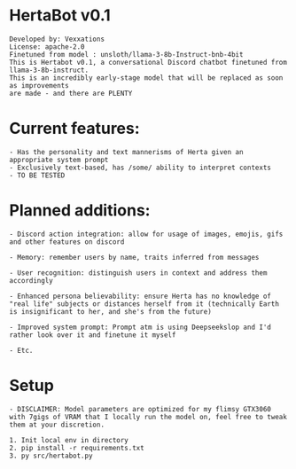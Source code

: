 # HertaBot v0.1

    Developed by: Vexxations
    License: apache-2.0
    Finetuned from model : unsloth/llama-3-8b-Instruct-bnb-4bit
    This is Hertabot v0.1, a conversational Discord chatbot finetuned from llama-3-8b-instruct. 
    This is an incredibly early-stage model that will be replaced as soon as improvements 
    are made - and there are PLENTY

# Current features:

    - Has the personality and text mannerisms of Herta given an appropriate system prompt
    - Exclusively text-based, has /some/ ability to interpret contexts
    - TO BE TESTED

# Planned additions:

    - Discord action integration: allow for usage of images, emojis, gifs and other features on discord

    - Memory: remember users by name, traits inferred from messages

    - User recognition: distinguish users in context and address them accordingly

    - Enhanced persona believability: ensure Herta has no knowledge of "real life" subjects or distances herself from it (technically Earth is insignificant to her, and she's from the future)

    - Improved system prompt: Prompt atm is using Deepseekslop and I'd rather look over it and finetune it myself

    - Etc.

# Setup

    - DISCLAIMER: Model parameters are optimized for my flimsy GTX3060 with 7gigs of VRAM that I locally run the model on, feel free to tweak them at your discretion.
    
    1. Init local env in directory
    2. pip install -r requirements.txt
    3. py src/hertabot.py
    